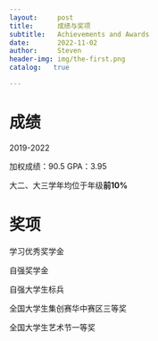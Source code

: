 ```yaml
---
layout:     post
title:      成绩与奖项
subtitle:   Achievements and Awards
date:       2022-11-02
author:     Steven
header-img: img/the-first.png
catalog:   true

---
```

# 成绩
2019-2022

加权成绩：90.5    GPA：3.95

大二、大三学年均位于年级**前10%**

# 奖项
学习优秀奖学金

自强奖学金

自强大学生标兵

全国大学生集创赛华中赛区三等奖

全国大学生艺术节一等奖

